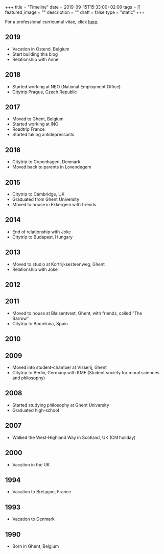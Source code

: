 +++
title =  "Timeline"
date = 2019-09-15T15:33:00+02:00
tags = []
featured_image = ""
description = ""
draft = false
type = "static"
+++

For a professional curricumul vitae, click [here](/files/curriculum.pdf).

## 2019
* Vacation in Ostend, Belgium
* Start building this blog
* Relationship with Anne

## 2018
* Started working at NEO (National Employment Office)
* Citytrip Prague, Czech Republic

## 2017
* Moved to Ghent, Belgium
* Started working at ING
* Roadtrip France
* Started taking antidepressants

## 2016
* Citytrip to Copenhagen, Denmark
* Moved back to parents in Lovendegem

## 2015
* Citytrip to Cambridge, UK
* Graduated from Ghent University
* Moved to house in Ekkergem with friends

## 2014
* End of relationship with Joke
* Citytrip to Budapest, Hungary

## 2013
* Moved to studio at Kortrijksesteenweg, Ghent
* Relationship with Joke

## 2012

## 2011
* Moved to house at Blaisantvest, Ghent, with friends, called "The Barrow"
* Citytrip to Barcelona, Spain

## 2010

## 2009
* Moved into student-chamber at Visserij, Ghent
* Citytrip to Berlin, Germany with KMF (Student society for moral sciences and philosophy)

## 2008
* Started studying philosophy at Ghent University
* Graduated high-school

## 2007
* Walked the West-Highland Way in Scotland, UK (CM holiday)

## 2000
* Vacation in the UK

## 1994
* Vacation to Bretagne, France

## 1993
* Vacation to Denmark

## 1990
* Born in Ghent, Belgium